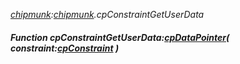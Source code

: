 _[chipmunk](../../modules/chipmunk/chipmunk-module.md):[chipmunk](../../modules/chipmunk/chipmunk-module.md).cpConstraintGetUserData_
##### Function cpConstraintGetUserData:[cpDataPointer](../../modules/chipmunk/chipmunk-cpdatapointer.md)( constraint:[cpConstraint](../../modules/chipmunk/chipmunk-cpconstraint.md) )
